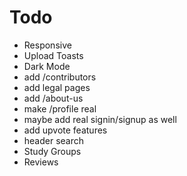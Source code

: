 # Todo
- Responsive
- Upload Toasts
- Dark Mode
- add /contributors
- add legal pages
- add /about-us
- make /profile real
- maybe add real signin/signup as well
- add upvote features
- header search
- Study Groups
- Reviews